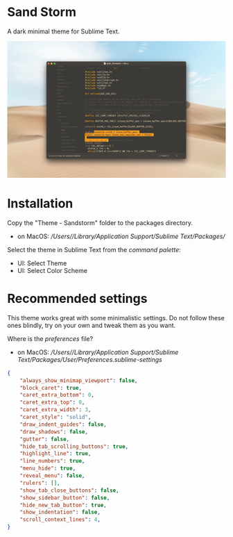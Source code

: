 # Sand Storm

A dark minimal theme for Sublime Text.

![screenshot](./screenshot.png)

# Installation

Copy the "Theme - Sandstorm" folder to the packages directory.

- on MacOS: _/Users/<username>/Library/Application Support/Sublime Text/Packages/_

Select the theme in Sublime Text from the _command palette_:

- UI: Select Theme
- UI: Select Color Scheme

# Recommended settings

This theme works great with some minimalistic settings. Do not follow these ones blindly, try on your own and tweak them as you want.

Where is the _preferences_ file?

- on MacOS: _/Users/<username>/Library/Application Support/Sublime Text/Packages/User/Preferences.sublime-settings_

```json
{
    "always_show_minimap_viewport": false,
    "block_caret": true,
    "caret_extra_bottom": 0,
    "caret_extra_top": 0,
    "caret_extra_width": 3,
    "caret_style": "solid",
    "draw_indent_guides": false,
    "draw_shadows": false,
    "gutter": false,
    "hide_tab_scrolling_buttons": true,
    "highlight_line": true,
    "line_numbers": true,
    "menu_hide": true,
    "reveal_menu": false,
    "rulers": [],
    "show_tab_close_buttons": false,
    "show_sidebar_button": false,
    "hide_new_tab_button": true,
    "show_indentation": false,
    "scroll_context_lines": 4,
}
```

